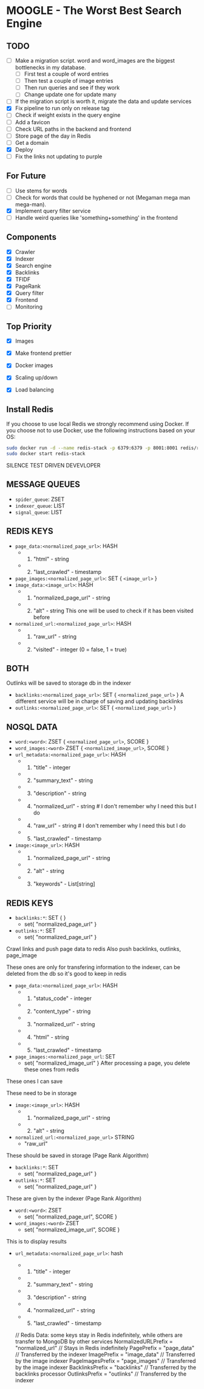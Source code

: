 # MOOGLE - The Worst Best Search Engine

## TODO
- [ ] Make a migration script. word and word_images are the biggest bottlenecks in my database.
    - [ ] First test a couple of word entries
    - [ ] Then test a couple of image entries
    - [ ] Then run queries and see if they work
    - [ ] Change update one for update many
- [ ] If the migration script is worth it, migrate the data and update services
- [x] Fix pipeline to run only on release tag
- [ ] Check if weight exists in the query engine
- [ ] Add a favicon
- [ ] Check URL paths in the backend and frontend
- [ ] Store page of the day in Redis
- [ ] Get a domain
- [x] Deploy
- [ ] Fix the links not updating to purple

## For Future
- [ ] Use stems for words
- [ ] Check for words that could be hyphened or not (Megaman mega man mega-man).
- [x] Implement query filter service
- [ ] Handle weird queries like 'something+something' in the frontend

## Components

- [x] Crawler
- [x] Indexer
- [x] Search engine
- [x] Backlinks
- [x] TFIDF
- [x] PageRank
- [x] Query filter
- [x] Frontend
- [ ] Monitoring

## Top Priority
- [x] Images
- [x] Make frontend prettier
- [x] Docker images
- [x] Scaling up/down
- [x] Load balancing


## Install Redis
If you choose to use local Redis we strongly recommend using Docker. If you choose not to use Docker, use the following instructions based on your OS:

```bash
sudo docker run -d --name redis-stack -p 6379:6379 -p 8001:8001 redis/redis-stack:latest
sudo docker start redis-stack
```

SILENCE TEST DRIVEN DEVEVLOPER

## MESSAGE QUEUES
- `spider_queue`: ZSET
- `indexer_queue`: LIST
- `signal_queue`: LIST

## REDIS KEYS
- `page_data:<normalized_page_url>`: HASH
    - 1) "html" - string
    - 2) "last_crawled" - timestamp
- `page_images:<normalized_page_url>`: SET { `<image_url>` }
- `image_data:<image_url>`: HASH
    - 1) "normalized_page_url" - string
    - 2) "alt" - string
This one will be used to check if it has been visited before
- `normalized_url:<normalized_page_url>`: HASH
    - 1) "raw_url" - string
    - 2) "visited" - integer (0 = false, 1 = true)

## BOTH
Outlinks will be saved to storage db in the indexer
- `backlinks:<normalized_page_url>`: SET { `<normalized_page_url>` }
A different service will be in charge of saving and updating backlinks
- `outlinks:<normalized_page_url>`: SET { `<normalized_page_url>` }


## NOSQL DATA
- `word:<word>`: ZSET { `<normalized_page_url>`, SCORE }
- `word_images:<word>` ZSET { `<normalized_image_url>`, SCORE }
- `url_metadata:<normalized_page_url>`: HASH
    - 1) "title" - integer
    - 2) "summary_text" - string
    - 3) "description" - string
    - 4) "normalized_url" - string # I don't remember why I need this but I do
    - 4) "raw_url" - string # I don't remember why I need this but I do
    - 5) "last_crawled" - timestamp
- `image:<image_url>`: HASH
    - 1) "normalized_page_url" - string
    - 2) "alt" - string
    - 3) "keywords" - List[string]

## REDIS KEYS
- `backlinks:*`: SET { }
    - set{ "normalized_page_url" }
- `outlinks:*`: SET
    - set{ "normalized_page_url" }

Crawl links and push page data to redis
Also push backlinks, outlinks, page_image

These ones are only for transfering information to the indexer, can be deleted from the db so it's good to keep in redis
- `page_data:<normalized_page_url>`: HASH
    - 1) "status_code" - integer
    - 2) "content_type" - string
    - 3) "normalized_url" - string
    - 4) "html" - string
    - 5) "last_crawled" - timestamp
- `page_images:<normalized_page_url`: SET
    - set{ "normalized_image_url" }
After processing a page, you delete these ones from redis

These ones I can save 

These need to be in storage
- `image:<image_url>`: HASH
    - 1) "normalized_page_url" - string
    - 2) "alt" - string
- `normalized_url:<normalized_page_url>` STRING
    - "raw_url"

These should be saved in storage (Page Rank Algorithm)
- `backlinks:*`: SET
    - set{ "normalized_page_url" }
- `outlinks:*`: SET
    - set{ "normalized_page_url" }

These are given by the indexer (Page Rank Algorithm)
- `word:<word>`: ZSET
    - set{ "normalized_page_url", SCORE }
- `word_images:<word>` ZSET
    - set{ "normalized_image_url", SCORE }

This is to display results
- `url_metadata:<normalized_page_url>`: hash
    - 1) "title" - integer
    - 2) "summary_text" - string
    - 3) "description" - string
    - 4) "normalized_url" - string
    - 5) "last_crawled" - timestamp




	// Redis Data: some keys stay in Redis indefinitely, while others are transfer to MongoDB by other services
	NormalizedURLPrefix = "normalized_url"	// Stays in Redis indefinitely
	PagePrefix          = "page_data"		// Transferred by the indexer
	ImagePrefix         = "image_data"		// Transferred by the image indexer
	PageImagesPrefix    = "page_images"		// Transferred by the image indexer
	BacklinksPrefix		= "backlinks"		// Transferred by the backlinks processor
	OutlinksPrefix 		= "outlinks"		// Transferred by the indexer